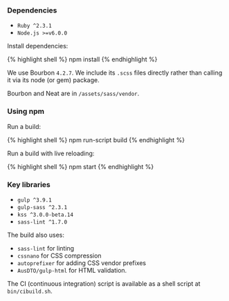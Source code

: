### Dependencies

- `Ruby ^2.3.1`
- `Node.js >=v6.0.0`

Install dependencies:

{% highlight shell %}
npm install
{% endhighlight %}

We use Bourbon `4.2.7`. We include its `.scss` files directly rather than calling it via its node (or gem) package.

Bourbon and Neat are in `/assets/sass/vendor`.

### Using npm

Run a build:

{% highlight shell %}
npm run-script build
{% endhighlight %}

Run a build with live reloading:

{% highlight shell %}
npm start
{% endhighlight %}

### Key libraries

- `gulp ^3.9.1`
- `gulp-sass ^2.3.1`
- `kss ^3.0.0-beta.14`
- `sass-lint ^1.7.0`

The build also uses:
- `sass-lint` for linting
- `cssnano` for CSS compression
- `autoprefixer` for adding CSS vendor prefixes
- `AusDTO/gulp-html` for HTML validation.

The CI (continuous integration) script is available as a shell script at `bin/cibuild.sh`.
